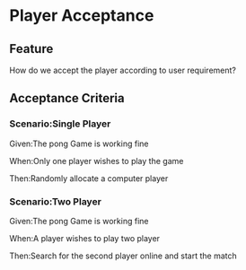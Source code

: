 # Player Acceptance

## Feature

How do we accept the player according to user requirement?
## Acceptance Criteria
### Scenario:Single Player
Given:The pong Game is working fine

When:Only one player wishes to play the game

Then:Randomly allocate a computer player

### Scenario:Two Player
Given:The pong Game is working fine

When:A player wishes to play two player

Then:Search for the second player online and start the match
